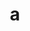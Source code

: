 ---
layout: cake
title:  a
type: cake
bannerimg: /banners/cakebanner
comic: cake_20.png
name: Metro
hovertext: heh heh
next: 21
prev: 19
---
